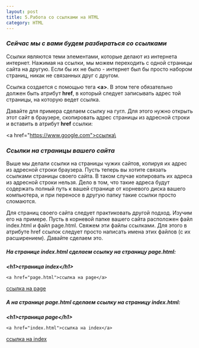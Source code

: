 ```yaml
---
layout: post
title: 5.Работа со ссылками на HTML
category: HTML
---
```


### ***Сейчас мы с вами будем разбираться со ссылками***

 Ссылки являются теми элементами, которые делают из интернета интернет. Нажимая на ссылки, мы можем переходить с одной страницы сайта на другую. Если бы их не было - интернет был бы просто набором страниц, никак не связанных друг с другом.
 
Ссылка создается с помощью тега **\<a>**. В этом теге обязательно должен быть атрибут **href**, в который следует записывать адрес той страницы, на которую ведет ссылка.

Давайте для примера сделаем ссылку на гугл. Для этого нужно открыть этот сайт в браузере, скопировать адрес страницы из адресной строки и вставить в атрибут **href** ссылки:

\<a href="https://www.google.com">ссылка\</a>

### ***Ссылки на страницы вашего сайта***

Выше мы делали ссылки на страницы чужих сайтов, копируя их адрес из адресной строки браузера. Пусть теперь вы хотите связать ссылками страницы своего сайта.
В таком случае копировать их адреса из адресной строки нельзя. Дело в том, что такие адреса будут содержать полный путь к вашей странице от корневого диска вашего компьютера, и при переносе в другую папку такие ссылки просто сломаются.

Для страниц своего сайта следует практиковать другой подход. Изучим его на примере. Пусть в корневой папке вашего сайта расположен файл index.html и файл page.html. Свяжем эти файлы ссылками. Для этого в атрибуте href ссылок следует просто написать имена этих файлов (с их расширением). Давайте сделаем это.

##### На странице **index.html** сделаем ссылку на ***страницу page.html:***

***\<h1>страница index\</h1>***

    <a href="page.html">ссылка на page</a>
    
<a href="page.html">ссылка на page</a>

##### А на странице **page.html** сделаем ссылку на страницу **index.html:**

***\<h1>страница page\</h1>***

    <a href="index.html">ссылка на index</a>

<a href="index.html">ссылка на index</a>